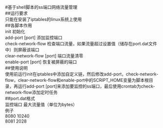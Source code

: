 #基于shell脚本的ss端口网络流量管理  
##运行要求  
只能在安装了iptables的linux系统上使用  
##各脚本作用  
init 初始化  
add-port [port] 添加监控端口  
check-network-flow 检查端口流量，如果流量超过设置值（储存在port.dat文件中）则屏蔽该端口  
clear-network-flow [port] 端口流量清零  
enable-port [port] 恢复被屏蔽的端口  
##使用说明  
使用前运行init在iptables中添加自定义链，然后修改add-port，check-network-flow，clear-network-flow和enable-port中的SCRIPT_HOME变量为脚本根目录，再运行add-port [port]来添加要监控的ss端口，最后使用crontab为check-network-flow添加定时任务  
##port.dat格式  
监控端口 最大流量值（单位为bytes）  
例子  
8080 10240  
8081 2028  
